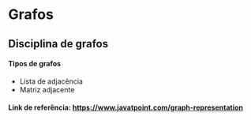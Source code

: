 # Grafos

## Disciplina de grafos

#### Tipos de grafos
- Lista de adjacência
- Matriz adjacente

#### Link de referência: https://www.javatpoint.com/graph-representation

